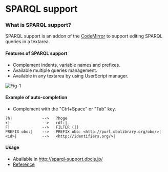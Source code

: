 # SPARQL support
### What is SPARQL support?
SPARQL support is an addon of the [CodeMirror](https://codemirror.net/) to support editing SPARQL queries in a textarea.

#### Features of SPARQL support
* Complement indents, variable names and prefixes.
* Available multiple queries management.
* Available in any textarea by using UserScript manager.

![Fig-1](https://raw.githubusercontent.com/dbcls/master/services/images/SPARQL_support_fig-1.png)

#### Example of auto-completion
* Complement with the "Ctrl+Space" or "Tab" key. 
```
?h|             -->   ?hoge
r|              -->   rdf:|
F|              -->   FILTER (|)
PREFIX obo:|    -->   PREFIX obo: <http://purl.obolibrary.org/obo/>|
<id>|           -->   <http://identifiers.org/>|
```

#### Usage
* Abailable in http://sparql-support.dbcls.jp/
* [Reference](http://sparql-support.dbcls.jp/sparql-support.html)
